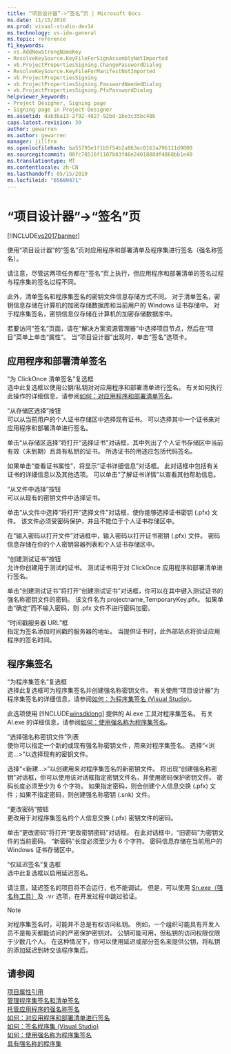 ```yaml
---
title: “项目设计器”->“签名”页 | Microsoft Docs
ms.date: 11/15/2016
ms.prod: visual-studio-dev14
ms.technology: vs-ide-general
ms.topic: reference
f1_keywords:
- vs.AddNewStrongNameKey
- ResolveKeySource.KeyFileForSignAssemblyNotImported
- vb.ProjectPropertiesSigning.ChangePasswordDialog
- ResolveKeySource.KeyFileForManifestNotImported
- vb.ProjectPropertiesSigning
- vb.ProjectPropertiesSigning.PasswordNeededDialog
- vb.ProjectPropertiesSigning.PfxPasswordDialog
helpviewer_keywords:
- Project Designer, Signing page
- Signing page in Project Designer
ms.assetid: dab3ba13-2f92-4827-92bd-1be3c35bc48b
caps.latest.revision: 39
author: gewarren
ms.author: gewarren
manager: jillfra
ms.openlocfilehash: ba55795e1f1b5f54b2a863ec0163a796111d9800
ms.sourcegitcommit: 08fc78516f1107b83f46e2401888df4868bb1e40
ms.translationtype: MT
ms.contentlocale: zh-CN
ms.lasthandoff: 05/15/2019
ms.locfileid: "65689471"
---
```

# <a name="signing-page-project-designer"></a>“项目设计器”->“签名”页
[!INCLUDE[vs2017banner](../../includes/vs2017banner.md)]

使用“项目设计器”的“签名”页对应用程序和部署清单及程序集进行签名（强名称签名）。  
  
 请注意，尽管这两项任务都在“签名”页上执行，但应用程序和部署清单的签名过程与程序集的签名过程不同。  
  
 此外，清单签名和程序集签名的密钥文件信息存储方式不同。 对于清单签名，密钥信息存储在计算机的加密存储数据库和当前用户的 Windows 证书存储中。 对于程序集签名，密钥信息仅存储在计算机的加密存储数据库中。  
  
 若要访问“签名”页面，请在“解决方案资源管理器”中选择项目节点，然后在“项目”菜单上单击“属性”。 当“项目设计器”出现时，单击“签名”选项卡。  
  
## <a name="application-and-deployment-manifest-signing"></a>应用程序和部署清单签名  
 “为 ClickOnce 清单签名”复选框  
 选中此复选框以使用公钥/私钥对对应用程序和部署清单进行签名。 有关如何执行此操作的详细信息，请参阅[如何：对应用程序和部署清单签名](../../ide/how-to-sign-application-and-deployment-manifests.md)。  
  
 “从存储区选择”按钮  
 可以从当前用户的个人证书存储区中选择现有证书。 可以选择其中一个证书来对应用程序和部署清单进行签名。  
  
 单击“从存储区选择”将打开“选择证书”对话框，其中列出了个人证书存储区中当前有效（未到期）且具有私钥的证书。 所选证书的用途应包括代码签名。  
  
 如果单击“查看证书属性”，将显示“证书详细信息”对话框。 此对话框中包括有关证书的详细信息以及其他选项。 可以单击“了解证书详情”以查看其他帮助信息。  
  
 “从文件中选择”按钮  
 可以从现有的密钥文件中选择证书。  
  
 单击“从文件中选择”将打开“选择文件”对话框，使你能够选择证书密钥 (.pfx) 文件。 该文件必须受密码保护，并且不能位于个人证书存储区中。  
  
 在“输入密码以打开文件”对话框中，输入密码以打开证书密钥 (.pfx) 文件。 密码信息存储在你的个人密钥容器列表和个人证书存储区中。  
  
 “创建测试证书”按钮  
 允许你创建用于测试的证书。 测试证书用于对 ClickOnce 应用程序和部署清单进行签名。  
  
 单击“创建测试证书”将打开“创建测试证书”对话框，你可以在其中键入测试证书的强名称密钥文件的密码。 该文件名为 projectname_TemporaryKey.pfx。 如果单击“确定”而不输入密码，则 .pfx 文件不进行密码加密。  
  
 “时间戳服务器 URL”框  
 指定为签名添加时间戳的服务器的地址。 当提供证书时，此外部站点将验证应用程序的签名时间。  
  
## <a name="assembly-signing"></a>程序集签名  
 “为程序集签名”复选框  
 选择此复选框可为程序集签名并创建强名称密钥文件。 有关使用“项目设计器”为程序集签名的详细信息，请参阅[如何：为程序集签名 (Visual Studio)](https://msdn.microsoft.com/f468a7d3-234c-4353-924d-8e0ae5896564)。  
  
 此选项使用 [!INCLUDE[winsdklong](../../includes/winsdklong-md.md)] 提供的 Al.exe 工具对程序集签名。 有关 Al.exe 的详细信息，请参阅[如何：使用强名称为程序集签名](https://msdn.microsoft.com/library/2c30799a-a826-46b4-a25d-c584027a6c67)。  
  
 “选择强名称密钥文件”列表  
 使你可以指定一个新的或现有强名称密钥文件，用来对程序集签名。 选择“\<浏览...>”以选择现有的密钥文件。  
  
 选择“\<新建...>”以创建用来对程序集签名的新密钥文件。 将出现“创建强名称密钥”对话框，你可以使用该对话框指定密钥文件名，并使用密码保护密钥文件。 密码长度必须至少为 6 个字符。 如果指定密码，则会创建个人信息交换 (.pfx) 文件；如果不指定密码，则创建强名称密钥 (.snk) 文件。  
  
 “更改密码”按钮  
 更改用于对程序集签名的个人信息交换 (.pfx) 密钥文件的密码。  
  
 单击“更改密码”将打开“更改密钥密码”对话框。 在此对话框中，“旧密码”为密钥文件的当前密码。 “新密码”长度必须至少为 6 个字符。 密码信息存储在当前用户的 Windows 证书存储区中。  
  
 “仅延迟签名”复选框  
 选中此复选框以启用延迟签名。  
  
 请注意，延迟签名的项目将不会运行，也不能调试。 但是，可以使用 [Sn.exe（强名称工具）](https://msdn.microsoft.com/library/c1d2b532-1b8e-4c7a-8ac5-53b801135ec6)及 `-Vr` 选项，在开发过程中跳过验证。  
  
> [!NOTE]
> 对程序集签名时，可能并不总是有权访问私钥。 例如，一个组织可能具有开发人员不是每天都能访问的严密保护密钥对。 公钥可能可用，但私钥的访问权限仅限于少数几个人。 在这种情况下，你可以使用延迟或部分签名来提供公钥，将私钥的添加延迟到转交该程序集后。  
  
## <a name="see-also"></a>请参阅  
 [项目属性引用](../../ide/reference/project-properties-reference.md)   
 [管理程序集签名和清单签名](../../ide/managing-assembly-and-manifest-signing.md)   
 [托管应用程序的强名称签名](https://msdn.microsoft.com/5fef3490-c519-4363-94fd-8b1ad260dab5)   
 [如何：对应用程序和部署清单进行签名](../../ide/how-to-sign-application-and-deployment-manifests.md)   
 [如何：签名程序集 (Visual Studio)](https://msdn.microsoft.com/f468a7d3-234c-4353-924d-8e0ae5896564)   
 [如何：使用强名称为程序集签名](https://msdn.microsoft.com/library/2c30799a-a826-46b4-a25d-c584027a6c67)   
 [具有强名称的程序集](https://msdn.microsoft.com/library/d4a80263-f3e0-4d81-9b61-f0cbeae3797b)
